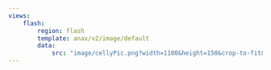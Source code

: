 ```yaml
---
views:
    flash:
        region: flash
        template: anax/v2/image/default
        data:
            src: "image/cellyPic.png?width=1100&height=150&crop-to-fit&area=0,0,30,0"
---
```


